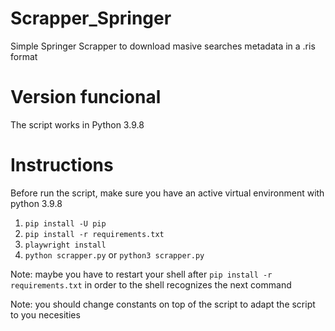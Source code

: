 # Scrapper_Springer
Simple Springer Scrapper to download masive searches metadata in a .ris format

# Version funcional
The script works in Python 3.9.8

# Instructions
Before run the script, make sure you have an active virtual environment with python 3.9.8

1. `pip install -U pip`
2. `pip install -r requirements.txt`
3. `playwright install`
4. `python scrapper.py` or `python3 scrapper.py`

Note: maybe you have to restart your shell after `pip install -r requirements.txt` in order to the shell recognizes the next command

Note: you should change constants on top of the script to adapt the script to you necesities

